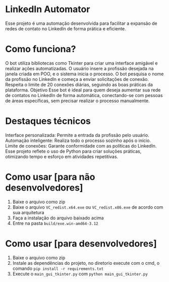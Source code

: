 # LinkedIn Automator
Esse projeto é uma automação desenvolvida para facilitar a expansão de redes de contato no LinkedIn de forma prática e eficiente.

# Como funciona?
O bot utiliza bibliotecas como Tkinter para criar uma interface amigável e realizar ações automatizadas.
O usuário insere a profissão desejada na janela criada em POO, e o sistema inicia o processo.
O bot pesquisa o nome da profissão no LinkedIn e começa a enviar solicitações de conexão.
Respeita o limite de 20 conexões diárias, seguindo as boas práticas da plataforma.
Objetivo
Esse bot é ideal para quem deseja aumentar sua rede de contatos no LinkedIn de forma automática, conectando-se com pessoas de áreas específicas, sem precisar realizar o processo manualmente.

# Destaques técnicos
Interface personalizada: Permite a entrada da profissão pelo usuário.
Automação inteligente: Realiza todo o processo sozinho após o início.
Limite de conexões: Garante conformidade com as políticas do LinkedIn.
Esse projeto reflete o uso de Python para criar soluções práticas, otimizando tempo e esforço em atividades repetitivas.

# Como usar [para não desenvolvedores]
1. Baixe o arquivo como zip
2. Baixe o arquivo `VC_redist.x64.exe` ou `VC_redist.x86.exe` de acordo com sua arquitetura
3. Faça a instalação do arquivo baixado acima 
4. Entre na pasta `build/exe.win-amd64-3.12` 

# Como usar [para desenvolvedores]
1. Baixe o arquivo como zip
2. Instale as dependências do projeto, no diretorio execute com o cmd, o comando `pip install -r requirements.txt`
3. Execute o `main_gui_tkinter.py` com `python main_gui_tkinter.py`
